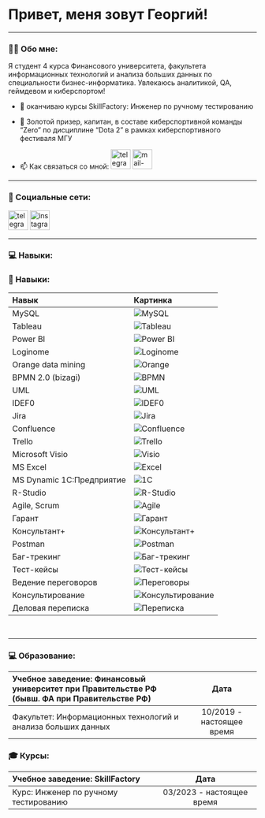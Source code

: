# Привет, меня зовут Георгий!

---

### :man_technologist: Обо мне:

Я студент 4 курса Финансового университета, факультета информационных технологий и анализа больших данных по специальности бизнес-информатика. Увлекаюсь аналитикой, QA, геймдевом и киберспортом!

- :telescope: оканчиваю курсы SkillFactory: Инженер по ручному тестированию

- :seedling: Золотой призер, капитан, в составе киберспортивной команды “Zero” по дисциплине “Dota 2” в рамках киберспортивного фестиваля МГУ

- :mailbox: Как связаться со мной: [<img src='https://cdn.jsdelivr.net/npm/simple-icons@3.0.1/icons/telegram.svg' alt='telegram' height='40'>](https://t.me/Thain87)  [<img src='https://cdn.jsdelivr.net/npm/simple-icons@3.0.1/icons/mail-dot-ru.svg' alt='mail-dot-ru' height='40'>](vakarian.2000@mail.ru)

---

### 🤝 Социальные сети:
[<img src='https://cdn.jsdelivr.net/npm/simple-icons@3.0.1/icons/telegram.svg' alt='telegram' height='40'>](https://t.me/Thain87)
[<img src='https://cdn.jsdelivr.net/npm/simple-icons@3.0.1/icons/instagram.svg' alt='instagram' height='40'>](https://www.instagram.com/mr.thain007/) 

---

### 💻 Навыки:

### 💼 Навыки:

| Навык                 | Картинка                                              |
| :---------------------| :---------------------------------------------------- |
| MySQL                 | ![MySQL]([[https://example.com](https://studprosvet.ru/upload/007/u793/4/6/529e05ac.jpg)/mysql.png](https://studprosvet.ru/upload/007/u793/4/6/529e05ac.jpg))               |
| Tableau               | ![Tableau](https://example.com/tableau.png)           |
| Power BI              | ![Power BI](https://example.com/powerbi.png)          |
| Loginome              | ![Loginome](https://example.com/loginome.png)         |
| Orange data mining    | ![Orange](https://example.com/orange.png)             |
| BPMN 2.0 (bizagi)     | ![BPMN](https://example.com/bpmn.png)                 |
| UML                   | ![UML](https://example.com/uml.png)                   |
| IDEF0                 | ![IDEF0](https://example.com/idef0.png)               |
| Jira                  | ![Jira](https://example.com/jira.png)                 |
| Confluence            | ![Confluence](https://example.com/confluence.png)     |
| Trello                | ![Trello](https://example.com/trello.png)             |
| Microsoft Visio       | ![Visio](https://example.com/visio.png)               |
| MS Excel              | ![Excel](https://example.com/excel.png)               |
| MS Dynamic 1С:Предприятие | ![1C](https://example.com/1c.png)                    |
| R-Studio              | ![R-Studio](https://example.com/rstudio.png)          |
| Agile, Scrum          | ![Agile](https://example.com/agile.png)               |
| Гарант                | ![Гарант](https://example.com/garant.png)             |
| Консультант+          | ![Консультант+](https://example.com/consultant.png)   |
| Postman               | ![Postman](https://example.com/postman.png)           |
| Баг-трекинг           | ![Баг-трекинг](https://example.com/bugtracking.png)   |
| Тест-кейсы            | ![Тест-кейсы](https://example.com/testcases.png)       |
| Ведение переговоров   | ![Переговоры](https://example.com/negotiations.png)   |
| Консультирование      | ![Консультирование](https://example.com/consulting.png) |
| Деловая переписка     | ![Переписка](https://example.com/correspondence.png)  |


<br/>  

---
### 💻 Образование:

| Учебное заведение: Финансовый университет при Правительстве РФ (бывш. ФА при Правительстве РФ) | Дата                         |
| :---------------------------------------------------------- | :-------------------------: |
| Факультет: Информационных технологий и анализа больших данных | 10/2019 - настоящее время   |

### 🎓 Курсы:

| Учебное заведение: SkillFactory                              | Дата                         |
| :---------------------------------------------------------- | :-------------------------: |
| Курс: Инженер по ручному тестированию                          | 03/2023 - настоящее время   |
